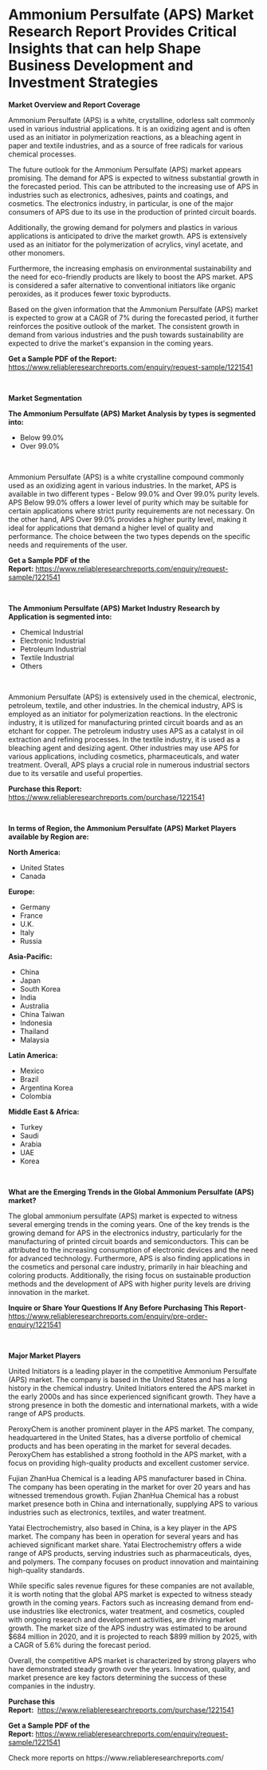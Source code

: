 <p><h1>Ammonium Persulfate (APS) Market Research Report Provides Critical Insights that can help Shape Business Development and Investment Strategies</h1></p><p><strong>Market Overview and Report Coverage</strong></p>
<p><p>Ammonium Persulfate (APS) is a white, crystalline, odorless salt commonly used in various industrial applications. It is an oxidizing agent and is often used as an initiator in polymerization reactions, as a bleaching agent in paper and textile industries, and as a source of free radicals for various chemical processes.</p><p>The future outlook for the Ammonium Persulfate (APS) market appears promising. The demand for APS is expected to witness substantial growth in the forecasted period. This can be attributed to the increasing use of APS in industries such as electronics, adhesives, paints and coatings, and cosmetics. The electronics industry, in particular, is one of the major consumers of APS due to its use in the production of printed circuit boards.</p><p>Additionally, the growing demand for polymers and plastics in various applications is anticipated to drive the market growth. APS is extensively used as an initiator for the polymerization of acrylics, vinyl acetate, and other monomers.</p><p>Furthermore, the increasing emphasis on environmental sustainability and the need for eco-friendly products are likely to boost the APS market. APS is considered a safer alternative to conventional initiators like organic peroxides, as it produces fewer toxic byproducts.</p><p>Based on the given information that the Ammonium Persulfate (APS) market is expected to grow at a CAGR of 7% during the forecasted period, it further reinforces the positive outlook of the market. The consistent growth in demand from various industries and the push towards sustainability are expected to drive the market's expansion in the coming years.</p></p>
<p><strong>Get a Sample PDF of the Report:</strong> <a href="https://www.reliableresearchreports.com/enquiry/request-sample/1221541">https://www.reliableresearchreports.com/enquiry/request-sample/1221541</a></p>
<p>&nbsp;</p>
<p><strong>Market Segmentation</strong></p>
<p><strong>The Ammonium Persulfate (APS) Market Analysis by types is segmented into:</strong></p>
<p><ul><li>Below 99.0%</li><li>Over 99.0%</li></ul></p>
<p>&nbsp;</p>
<p><p>Ammonium Persulfate (APS) is a white crystalline compound commonly used as an oxidizing agent in various industries. In the market, APS is available in two different types - Below 99.0% and Over 99.0% purity levels. APS Below 99.0% offers a lower level of purity which may be suitable for certain applications where strict purity requirements are not necessary. On the other hand, APS Over 99.0% provides a higher purity level, making it ideal for applications that demand a higher level of quality and performance. The choice between the two types depends on the specific needs and requirements of the user.</p></p>
<p><strong>Get a Sample PDF of the Report:</strong>&nbsp;<a href="https://www.reliableresearchreports.com/enquiry/request-sample/1221541">https://www.reliableresearchreports.com/enquiry/request-sample/1221541</a></p>
<p>&nbsp;</p>
<p><strong>The Ammonium Persulfate (APS) Market Industry Research by Application is segmented into:</strong></p>
<p><ul><li>Chemical Industrial</li><li>Electronic Industrial</li><li>Petroleum Industrial</li><li>Textile Industrial</li><li>Others</li></ul></p>
<p>&nbsp;</p>
<p><p>Ammonium Persulfate (APS) is extensively used in the chemical, electronic, petroleum, textile, and other industries. In the chemical industry, APS is employed as an initiator for polymerization reactions. In the electronic industry, it is utilized for manufacturing printed circuit boards and as an etchant for copper. The petroleum industry uses APS as a catalyst in oil extraction and refining processes. In the textile industry, it is used as a bleaching agent and desizing agent. Other industries may use APS for various applications, including cosmetics, pharmaceuticals, and water treatment. Overall, APS plays a crucial role in numerous industrial sectors due to its versatile and useful properties.</p></p>
<p><strong>Purchase this Report:</strong>&nbsp; <a href="https://www.reliableresearchreports.com/purchase/1221541">https://www.reliableresearchreports.com/purchase/1221541</a></p>
<p>&nbsp;</p>
<p><strong>In terms of Region, the Ammonium Persulfate (APS) Market Players available by Region are:</strong></p>
<p>
    <p> <strong> North America: </strong>
        <ul>
            <li>United States</li>
            <li>Canada</li>
        </ul>
        </p> 
    <p> <strong> Europe: </strong>
        <ul>
            <li>Germany</li>
            <li>France</li>
            <li>U.K.</li>
            <li>Italy</li>
            <li>Russia</li>
        </ul>
        </p> 
    <p> <strong> Asia-Pacific: </strong>
        <ul>
            <li>China</li>
            <li>Japan</li>
            <li>South Korea</li>
            <li>India</li>
            <li>Australia</li>
            <li>China Taiwan</li>
            <li>Indonesia</li>
            <li>Thailand</li>
            <li>Malaysia</li>
        </ul>
        </p> 
    <p> <strong> Latin America: </strong>
        <ul>
            <li>Mexico</li>
            <li>Brazil</li>
            <li>Argentina Korea</li>
            <li>Colombia</li>
        </ul>
        </p> 
    <p> <strong> Middle East & Africa: </strong>
        <ul>
            <li>Turkey</li>
            <li>Saudi</li>
            <li>Arabia</li>
            <li>UAE</li>
            <li>Korea</li>
        </ul>
    </p>
    </p>
<p>&nbsp;</p>
<p><strong>What are the Emerging Trends in the Global Ammonium Persulfate (APS) market?</strong></p>
<p><p>The global ammonium persulfate (APS) market is expected to witness several emerging trends in the coming years. One of the key trends is the growing demand for APS in the electronics industry, particularly for the manufacturing of printed circuit boards and semiconductors. This can be attributed to the increasing consumption of electronic devices and the need for advanced technology. Furthermore, APS is also finding applications in the cosmetics and personal care industry, primarily in hair bleaching and coloring products. Additionally, the rising focus on sustainable production methods and the development of APS with higher purity levels are driving innovation in the market.</p></p>
<p><strong>Inquire or Share Your Questions If Any Before Purchasing This Report</strong>- <a href="https://www.reliableresearchreports.com/enquiry/pre-order-enquiry/1221541">https://www.reliableresearchreports.com/enquiry/pre-order-enquiry/1221541</a></p>
<p>&nbsp;</p>
<p><strong>Major Market Players</strong></p>
<p><p>United Initiators is a leading player in the competitive Ammonium Persulfate (APS) market. The company is based in the United States and has a long history in the chemical industry. United Initiators entered the APS market in the early 2000s and has since experienced significant growth. They have a strong presence in both the domestic and international markets, with a wide range of APS products.</p><p>PeroxyChem is another prominent player in the APS market. The company, headquartered in the United States, has a diverse portfolio of chemical products and has been operating in the market for several decades. PeroxyChem has established a strong foothold in the APS market, with a focus on providing high-quality products and excellent customer service.</p><p>Fujian ZhanHua Chemical is a leading APS manufacturer based in China. The company has been operating in the market for over 20 years and has witnessed tremendous growth. Fujian ZhanHua Chemical has a robust market presence both in China and internationally, supplying APS to various industries such as electronics, textiles, and water treatment.</p><p>Yatai Electrochemistry, also based in China, is a key player in the APS market. The company has been in operation for several years and has achieved significant market share. Yatai Electrochemistry offers a wide range of APS products, serving industries such as pharmaceuticals, dyes, and polymers. The company focuses on product innovation and maintaining high-quality standards.</p><p>While specific sales revenue figures for these companies are not available, it is worth noting that the global APS market is expected to witness steady growth in the coming years. Factors such as increasing demand from end-use industries like electronics, water treatment, and cosmetics, coupled with ongoing research and development activities, are driving market growth. The market size of the APS industry was estimated to be around $684 million in 2020, and it is projected to reach $899 million by 2025, with a CAGR of 5.6% during the forecast period.</p><p>Overall, the competitive APS market is characterized by strong players who have demonstrated steady growth over the years. Innovation, quality, and market presence are key factors determining the success of these companies in the industry.</p></p>
<p><strong>Purchase this Report:</strong>&nbsp;&nbsp;<a href="https://www.reliableresearchreports.com/purchase/1221541">https://www.reliableresearchreports.com/purchase/1221541</a></p>
<p></p>
<p><strong>Get a Sample PDF of the Report:</strong>&nbsp;<a href="https://www.reliableresearchreports.com/enquiry/request-sample/1221541">https://www.reliableresearchreports.com/enquiry/request-sample/1221541</a></p>
<p>Check more reports on https://www.reliableresearchreports.com/</p>
